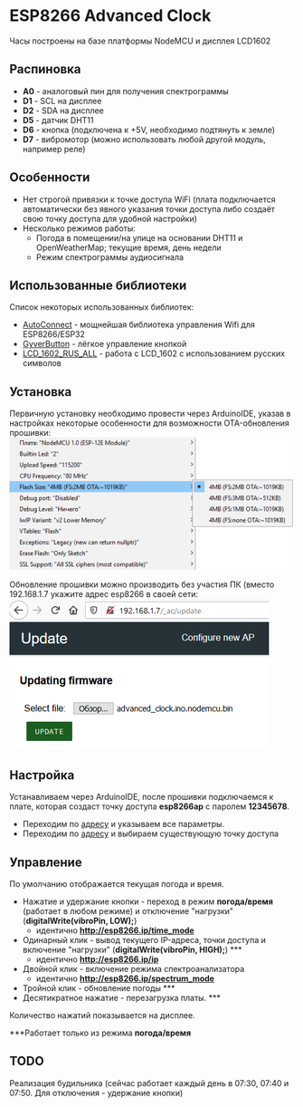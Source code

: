 # ESP8266 Advanced Clock

Часы построены на базе платформы NodeMCU и дисплея LCD1602

## Распиновка
- **A0** - аналоговый пин для получения спектрограммы
- **D1** - SCL на дисплее
- **D2** - SDA на дисплее
- **D5** - датчик DHT11
- **D6** - кнопка (подключена к +5V, необходимо подтянуть к земле)
- **D7** - вибромотор (можно использовать любой другой модуль, например реле)

## Особенности
- Нет строгой привязки к точке доступа WiFi (плата подключается автоматически без явного указания точки доступа либо создаёт свою точку доступа для удобной настройки)
- Несколько режимов работы:
  - Погода в помещении/на улице на основании DHT11 и OpenWeatherMap; текущие время, день недели
  - Режим спектрограммы аудиосигнала

## Использованные библиотеки

Список некоторых использованных библиотек:

- [AutoConnect](https://github.com/Hieromon/AutoConnect) - мощнейшая библиотека управления Wifi для ESP8266/ESP32
- [GyverButton](https://github.com/AlexGyver/GyverLibs#GyverButton) - лёгкое управление кнопкой
- [LCD_1602_RUS_ALL](https://github.com/ssilver2007/LCD_1602_RUS_ALL) - работа с LCD_1602 с использованием русских символов



## Установка

Первичную установку необходимо провести через ArduinoIDE, указав в настройках некоторые особенности для возможности OTA-обновления прошивки:
![esp8266_setup](https://raw.githubusercontent.com/saigac/esp8266_advanced_clock/master/img/esp8266_setup.png)

Обновление прошивки можно производить без участия ПК (вместо 192.168.1.7 укажите адрес esp8266 в своей сети:
![esp8266_firmware_upgrade](https://raw.githubusercontent.com/saigac/esp8266_advanced_clock/master/img/esp8266_firmware_upgrade.png)


## Настройка

Устанавливаем через ArduinoIDE, после прошивки подключаемся к плате, которая создаст точку доступа **esp8266ap** с паролем **12345678**. 
- Переходим по [адресу](http://172.217.28.1/settings) и указываем все параметры.
- Переходим по [адресу](http://172.217.28.1/_ac/config) и выбираем существующую точку доступа

## Управление
По умолчанию отображается текущая погода и время.
- Нажатие и удержание кнопки - переход в режим **погода/время** (работает в любом режиме) и отключение "нагрузки" (**digitalWrite(vibroPin, LOW);**)
  - идентично **http://esp8266.ip/time_mode**
- Одинарный клик - вывод текущего IP-адреса, точки доступа и включение "нагрузки" (**digitalWrite(vibroPin, HIGH);**) ***
  - идентично **http://esp8266.ip/ip**
- Двойной клик - включение режима спектроанализатора
  - идентично **http://esp8266.ip/spectrum_mode**
- Тройной клик - обновление погоды ***
- Десятикратное нажатие - перезагрузка платы. ***

Количество нажатий показывается на дисплее.

***Работает только из режима **погода/время**

## TODO

Реализация будильника (сейчас работает каждый день в 07:30, 07:40 и 07:50. Для отключения - удержание кнопки)